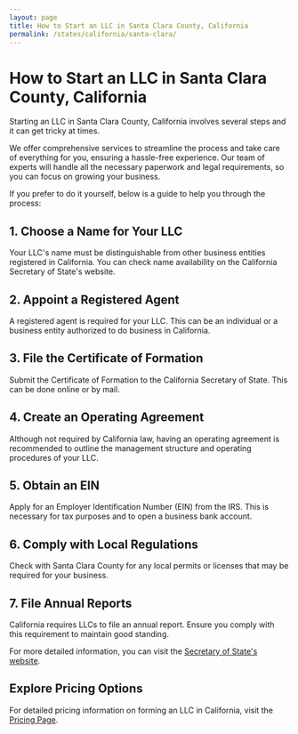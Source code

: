 ```yaml
---
layout: page
title: How to Start an LLC in Santa Clara County, California
permalink: /states/california/santa-clara/
---
```


<h1>How to Start an LLC in Santa Clara County, California</h1>

<p>Starting an LLC in Santa Clara County, California involves several steps and it can get tricky at times.</p>

<p>We offer comprehensive services to streamline the process and take care of everything for you, ensuring a hassle-free experience. Our team of experts will handle all the necessary paperwork and legal requirements, so you can focus on growing your business.</p>

<p>If you prefer to do it yourself, below is a guide to help you through the process:</p>

<h2>1. Choose a Name for Your LLC</h2>
<p>Your LLC's name must be distinguishable from other business entities registered in California. You can check name availability on the California Secretary of State's website.</p>

<h2>2. Appoint a Registered Agent</h2>
<p>A registered agent is required for your LLC. This can be an individual or a business entity authorized to do business in California.</p>

<h2>3. File the Certificate of Formation</h2>
<p>Submit the Certificate of Formation to the California Secretary of State. This can be done online or by mail.</p>

<h2>4. Create an Operating Agreement</h2>
<p>Although not required by California law, having an operating agreement is recommended to outline the management structure and operating procedures of your LLC.</p>

<h2>5. Obtain an EIN</h2>
<p>Apply for an Employer Identification Number (EIN) from the IRS. This is necessary for tax purposes and to open a business bank account.</p>

<h2>6. Comply with Local Regulations</h2>
<p>Check with Santa Clara County for any local permits or licenses that may be required for your business.</p>

<h2>7. File Annual Reports</h2>
<p>California requires LLCs to file an annual report. Ensure you comply with this requirement to maintain good standing.</p>

<p>For more detailed information, you can visit the <a href="https://www.sos.california.gov/">Secretary of State's website</a>.</p>

<h2>Explore Pricing Options</h2>
<p>For detailed pricing information on forming an LLC in California, visit the <a href="{ '/new-pricing/' | relative_url }">Pricing Page</a>.</p>
